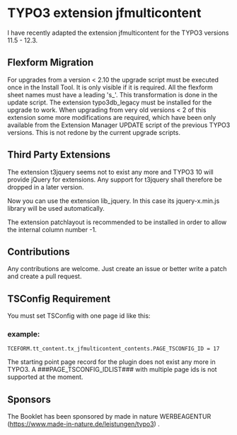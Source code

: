 # TYPO3 extension jfmulticontent

I have recently adapted the extension jfmulticontent for the TYPO3 versions 11.5 - 12.3.

## Flexform Migration

For upgrades from a version < 2.10 the upgrade script must be executed once in the Install Tool.
It is only visible if it is required. All the flexform sheet names must have a leading 's_'. 
This transformation is done in the update script. The extension typo3db_legacy must be installed for the upgrade to work.
When upgrading from very old versions < 2 of this extension some more modifications are required, which have been only available from the Extension Manager UPDATE script of the previous TYPO3 versions. This is not redone by the current upgrade scripts.

## Third Party Extensions

The extension t3jquery seems not to exist any more and TYPO3 10 will provide jQuery for extensions. Any support for t3jquery shall therefore be dropped in a later version.

Now you can use the extension lib_jquery. In this case its jquery-x.min.js library will be used automatically.

The extension patchlayout is recommended to be installed in order to allow the internal column number -1.

## Contributions

Any contributions are welcome. Just create an issue or better write a patch and create a pull request.


## TSConfig Requirement

You must set TSConfig with one page id like this:
### example:
```
TCEFORM.tt_content.tx_jfmulticontent_contents.PAGE_TSCONFIG_ID = 17

```

The starting point page record for the plugin does not exist any more in TYPO3.
A ###PAGE_TSCONFIG_IDLIST### with multiple page ids is not supported at the moment.

## Sponsors

The Booklet has been sponsored by made in nature WERBEAGENTUR (https://www.made-in-nature.de/leistungen/typo3) .

